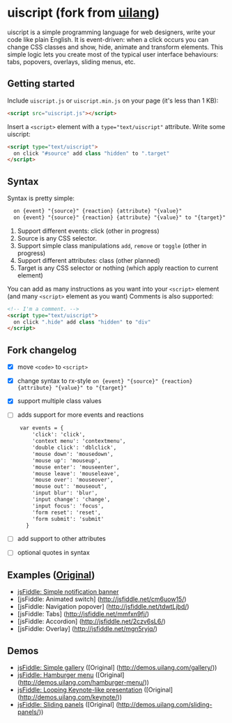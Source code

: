 # uiscript (fork from [uilang](https://github.com/bendc/uilang))

uiscript is a simple programming language for web designers, write your code like plain English.
It is event-driven: when a click occurs you can change CSS classes and show, hide, animate and transform elements.
This simple logic lets you create most of the typical user interface behaviours: tabs, popovers, overlays, sliding menus, etc.

## Getting started

Include `uiscript.js` or `uiscript.min.js` on your page (it's less than 1 KB):

```html
<script src="uiscript.js"></script>
```

Insert a `<script>` element with a `type="text/uiscript"` attribute. Write some uiscript:

```html
<script type="text/uiscript">
  on click "#source" add class "hidden" to ".target"
</script>
```

## Syntax

Syntax is pretty simple:

```html
  on {event} "{source}" {reaction} {attribute} "{value}"
  on {event} "{source}" {reaction} {attribute} "{value}" to "{target}"
```
1. Support different events: click (other in progress)
2. Source is any CSS selector.
3. Support simple class manipulations `add`, `remove` or `toggle` (other in progress)
4. Support different attributes: class (other planned)
5. Target is any CSS selector or nothing (which apply reaction to current element)

You can add as many instructions as you want into your `<script>` element (and many `<script>` element as you want)
Comments is also supported:
```html
<!-- I'm a comment. -->
<script type="text/uiscript">
  on click ".hide" add class "hidden" to "div"
</script>
```

## Fork changelog

- [x] move `<code>` to `<script>`

- [x] change syntax to rx-style `on {event} "{source}" {reaction} {attribute} "{value}" to "{target}"`

- [x] support multiple class values

- [ ] adds support for more events and reactions

```html
    var events = { 
        'click': 'click', 
        'context menu': 'contextmenu',
        'double click': 'dblclick',
        'mouse down': 'mousedown',
        'mouse up': 'mouseup',
        'mouse enter': 'mouseenter',
        'mouse leave': 'mouseleave',
        'mouse over': 'mouseover',
        'mouse out': 'mouseout',
        'input blur': 'blur',
        'input change': 'change',
        'input focus': 'focus',
        'form reset': 'reset',
        'form submit': 'submit'
      }
```
- [ ] add support to other attributes

- [ ] optional quotes in syntax

## Examples ([Original](http://uilang.com/))

* [jsFiddle: Simple notification banner](http://jsfiddle.net/L9kaoo62/)
* [jsFiddle: Animated switch] (http://jsfiddle.net/cm6uow15/)
* [jsFiddle: Navigation popover] (http://jsfiddle.net/tdwtLjbd/)
* [jsFiddle: Tabs] (http://jsfiddle.net/mmfxn9fj/)
* [jsFiddle: Accordion] (http://jsfiddle.net/2czv6sL6/)
* [jsFiddle: Overlay] (http://jsfiddle.net/mgn5ryjq/)

## Demos

* [jsFiddle: Simple gallery](http://jsfiddle.net/8n9hwrbj/) ([Original] (http://demos.uilang.com/gallery/))
* [jsFiddle: Hamburger menu](http://jsfiddle.net/8xnp67g7/) ([Original] (http://demos.uilang.com/hamburger-menu/))
* [jsFiddle: Looping Keynote-like presentation](http://jsfiddle.net/jf2Lxpat/) ([Original] (http://demos.uilang.com/keynote/))
* [jsFiddle: Sliding panels](http://jsfiddle.net/exrjL8pt/) ([Original] (http://demos.uilang.com/sliding-panels/))
